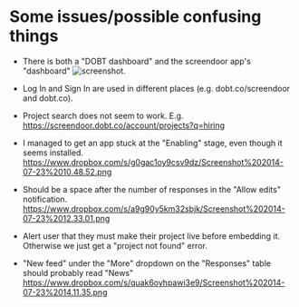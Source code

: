 # Some issues/possible confusing things

- There is both a "DOBT dashboard" and the screendoor app's "dashboard" ![screenshot](https://www.dropbox.com/s/2uhl5oxl4r6kjnl/Screenshot%202014-07-17%2013.21.26.png).

- Log In and Sign In are used in different places (e.g. dobt.co/screendoor and dobt.co).

- Project search does not seem to work. E.g. https://screendoor.dobt.co/account/projects?q=hiring

- I managed to get an app stuck at the "Enabling" stage, even though it seems installed. https://www.dropbox.com/s/g0gac1oy9csv9dz/Screenshot%202014-07-23%2010.48.52.png

- Should be a space after the number of responses in the "Allow edits" notification. https://www.dropbox.com/s/a9g90y5km32sbjk/Screenshot%202014-07-23%2012.33.01.png

- Alert user that they must make their project live before embedding it. Otherwise we just get a "project not found" error.

- "New feed" under the "More" dropdown on the "Responses" table should probably read "News" https://www.dropbox.com/s/quak6oyhpawi3e9/Screenshot%202014-07-23%2014.11.35.png